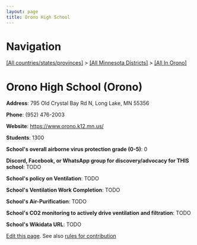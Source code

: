 ```yaml
---
layout: page
title: Orono High School
---
```

# Navigation

[[All countries/states/provinces]](../../..) > [[All Minnesota Districts]](../..) > [[All In Orono]](..)

# Orono High School (Orono)

**Address**: 795 Old Crystal Bay Rd N, Long Lake, MN 55356

**Phone**: (952) 476-2003

**Website**: <https://www.orono.k12.mn.us/>

**Students**: 1300

**School's overall airborne virus protection grade (0-5)**: 0

**Discord, Facebook, or WhatsApp group for discovery/advocacy for THIS school**: TODO

**School's policy on Ventilation**: TODO

**School's Ventilation Work Completion**: TODO

**School's Air-Purification**: TODO

**School's CO2 monitoring to actively drive ventilation and filtration**: TODO

**School's Wikidata URL**: TODO


[Edit this page](https://github.com/ventilate-schools/MN/edit/main/./Orono/Orono_High_School.md). See also [rules for contribution](../../../contribution-rules/)
